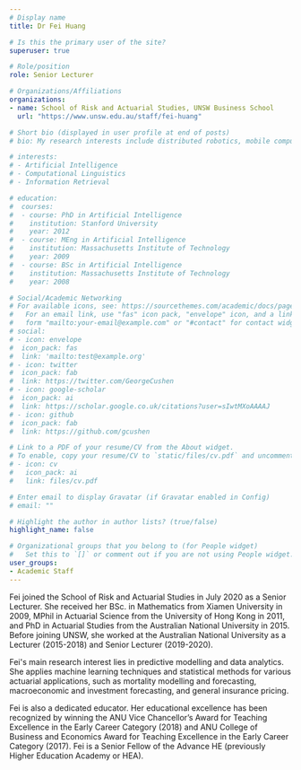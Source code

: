 ```yaml
---
# Display name
title: Dr Fei Huang

# Is this the primary user of the site?
superuser: true

# Role/position
role: Senior Lecturer

# Organizations/Affiliations
organizations:
- name: School of Risk and Actuarial Studies, UNSW Business School
  url: "https://www.unsw.edu.au/staff/fei-huang"

# Short bio (displayed in user profile at end of posts)
# bio: My research interests include distributed robotics, mobile computing and programmable matter.

# interests:
# - Artificial Intelligence
# - Computational Linguistics
# - Information Retrieval

# education:
#  courses:
#  - course: PhD in Artificial Intelligence
#    institution: Stanford University
#    year: 2012
#  - course: MEng in Artificial Intelligence
#    institution: Massachusetts Institute of Technology
#    year: 2009
#  - course: BSc in Artificial Intelligence
#    institution: Massachusetts Institute of Technology
#    year: 2008

# Social/Academic Networking
# For available icons, see: https://sourcethemes.com/academic/docs/page-builder/#icons
#   For an email link, use "fas" icon pack, "envelope" icon, and a link in the
#   form "mailto:your-email@example.com" or "#contact" for contact widget.
# social:
# - icon: envelope
#  icon_pack: fas
#  link: 'mailto:test@example.org'
# - icon: twitter
#  icon_pack: fab
#  link: https://twitter.com/GeorgeCushen
# - icon: google-scholar
#  icon_pack: ai
#  link: https://scholar.google.co.uk/citations?user=sIwtMXoAAAAJ
# - icon: github
#  icon_pack: fab
#  link: https://github.com/gcushen

# Link to a PDF of your resume/CV from the About widget.
# To enable, copy your resume/CV to `static/files/cv.pdf` and uncomment the lines below.
# - icon: cv
#   icon_pack: ai
#   link: files/cv.pdf

# Enter email to display Gravatar (if Gravatar enabled in Config)
# email: ""

# Highlight the author in author lists? (true/false)
highlight_name: false

# Organizational groups that you belong to (for People widget)
#   Set this to `[]` or comment out if you are not using People widget.
user_groups:
- Academic Staff
---
```


Fei joined the School of Risk and Actuarial Studies in July 2020 as a Senior Lecturer. She received her BSc. in Mathematics from Xiamen University in 2009, MPhil in Actuarial Science from the University of Hong Kong in 2011, and PhD in Actuarial Studies from the Australian National University in 2015. Before joining UNSW, she worked at the Australian National University as a Lecturer (2015-2018) and Senior Lecturer (2019-2020).

Fei's main research interest lies in predictive modelling and data analytics.  She applies machine learning techniques and statistical methods for various actuarial applications, such as mortality modelling and forecasting, macroeconomic and investment forecasting, and general insurance pricing.  

Fei is also a dedicated educator.  Her educational excellence has been recognized by winning the ANU Vice Chancellor’s Award for Teaching Excellence in the Early Career Category (2018) and ANU College of Business and Economics Award for Teaching Excellence in the Early Career Category (2017).  Fei is a Senior Fellow of the  Advance HE (previously Higher Education Academy or HEA). 
